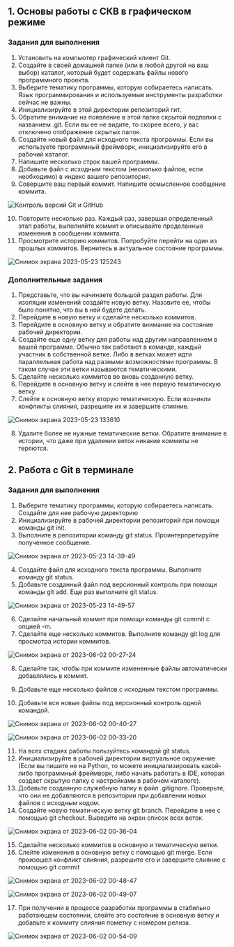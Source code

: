 ## 1. Основы работы с СКВ в графическом режиме


### Задания для выполнения



1. Установить на компьютер графический клиент Git.
2. Создайте в своей домашней папке (или в любой другой на ваш выбор) каталог,
который будет содержать файлы нового программного проекта.
3. Выберите тематику программы, которую собираетесь написать. Язык
программирования и используемые инструменты разработки сейчас не важны.
4. Инициализируйте в этой директории репозиторий гит.
5. Обратите внимание на появление в этой папке скрытой подпапки с названием
.git. Если вы ее не видите, то скорее всего, у вас отключено отображение
скрытых папок.
6. Создайте новый файл для исходного текста программы. Если вы используете
программный фреймворк, инициализируйте его в рабочий каталог.
7. Напишите несколько строк вашей программы.
8. Добавьте файл с исходным текстом (несколько файлов, если необходимо) в
индекс вашего репозитория.
9. Совершите ваш первый коммит. Напишите осмысленное сообщение коммита.

![Контроль версий Git и GitHub](https://github.com/aleksandrm7/pythonProject4/assets/80441149/4cfa4942-541f-418d-b7f4-d75f0f300ea5)

10. Повторите несколько раз. Каждый раз, завершая определенный этап работы,
выполняйте коммит и описывайте проделанные изменения в сообщении
коммита.
11. Просмотрите историю коммитов. Попробуйте перейти на один из прошлых
коммитов. Вернитесь в актуальное состояние программы.

![Снимок экрана 2023-05-23 125243](https://github.com/aleksandrm7/pythonProject4/assets/80441149/3ed56c8b-ab24-40bf-9829-5959aea25daa)


### Дополнительные задания



1. Представьте, что вы начинаете большой раздел работы. Для изоляции
изменений создайте новую ветку. Назовите ее, чтобы было понятно, что вы в
ней будете делать.
2. Перейдите в новую ветку и сделайте несколько коммитов.
3. Перейдите в основную ветку и обратите внимание на состояние рабочей
директории.
4. Создайте еще одну ветку для работы над другим направлением в вашей
программе. Обычно так работают в команде, каждый участник в собственной
ветке. Либо в ветках может идти параллельная работа над разными
возможностями программы. В таком случае эти ветки называются
тематическими.
5. Сделайте несколько коммитов во вновь созданную ветку.
6. Перейдите в основную ветку и слейте в нее первую тематическую ветку.
7. Слейте в основную ветку вторую тематическую. Если возникли конфликты
слияния, разрешите их и завершите слияние.

![Снимок экрана 2023-05-23 133610](https://github.com/aleksandrm7/pythonProject4/assets/80441149/a85e3e9f-bd55-4ed7-abcd-3a656070eeb5)

8. Удалите более не нужные тематические ветки. Обратите внимание в истории,
что даже при удалении веток никакие коммиты не теряются.


## 2. Работа с Git в терминале


### Задания для выполнения



1. Выберите тематику программы, которую собираетесь написать. Создайте для
нее рабочую директорию
2. Инициализируйте в рабочей директории репозиторий при помощи команды git
init.
3. Выполните в репозитории команду git status. Проинтерпретируйте полученное
сообщение.

![Снимок экрана от 2023-05-23 14-39-49](https://github.com/aleksandrm7/pythonProject4/assets/80441149/46f09149-d0a4-4185-99c6-1a7bd0e22833)

4. Создайте файл для исходного текста программы. Выполните команду git status.
5. Добавьте созданный файл под версионный контроль при помощи команды git
add. Еще раз выполните git status.

![Снимок экрана от 2023-05-23 14-49-57](https://github.com/aleksandrm7/pythonProject4/assets/80441149/33d99703-0d54-4b8d-96e4-b0169ed7e135)

6. Сделайте начальный коммит при помощи команды git commit с опцией -m.
7. Сделайте еще несколько коммитов. Выполните команду git log для просмотра
истории коммитов.

![Снимок экрана от 2023-06-02 00-27-24](https://github.com/aleksandrm7/pythonProject4/assets/80441149/085cde5d-2100-4709-b829-8c4cd550f718)

8. Сделайте так, чтобы при коммите измененные файлы автоматически
добавлялись в коммит.
9. Добавьте еще несколько файлов с исходным текстом программы.

10. Добавьте все новые файлы под версионный контроль одной командой.

![Снимок экрана от 2023-06-02 00-40-27](https://github.com/aleksandrm7/pythonProject4/assets/80441149/8b6d09c0-b315-4057-b72a-42b1697156cf)

![Снимок экрана от 2023-06-02 00-33-20](https://github.com/aleksandrm7/pythonProject4/assets/80441149/aea2dd80-936c-430d-9c9f-71cc2ee0fc3f)

11. На всех стадиях работы пользуйтесь командой git status.
12. Инициализируйте в рабочей директории виртуальное окружение (Если вы
пишите не на Python, то можете инициализировать какой-либо программный
фреймворк, либо начать работать в IDE, которая создает скрытую папку с
настройками в рабочем каталоге).
13. Добавьте созданную служебную папку в файл .gitignore. Проверьте, что они не
добавляются в репозитории при добавлении новых файлов с исходным кодом.
14. Создайте новую тематическую ветку git branch. Перейдите в нее с помощью git
checkout. Выведите на экран список всех веток.

![Снимок экрана от 2023-06-02 00-36-04](https://github.com/aleksandrm7/pythonProject4/assets/80441149/3f6cff35-0e5b-49c4-9110-1dde3ca8e37b)

15. Сделайте несколько коммитов в основную и тематическую ветки.
16. Слейте изменения в основную ветку с помощью git merge. Если произошел
конфликт слияния, разрешите его и завершите слияние с помощью git commit

![Снимок экрана от 2023-06-02 00-48-47](https://github.com/aleksandrm7/pythonProject4/assets/80441149/a39ff707-57b0-4ea7-a219-4480de48ed79)

![Снимок экрана от 2023-06-02 00-49-07](https://github.com/aleksandrm7/pythonProject4/assets/80441149/ac84f374-f11f-4069-9755-1391187746d0)

17. При получении в процессе разработки программы в стабильно работающем
состоянии, слейте это состояние в основную ветку и добавьте к коммиту
слияния пометку с номером релиза.

![Снимок экрана от 2023-06-02 00-54-09](https://github.com/aleksandrm7/pythonProject4/assets/80441149/dd7342fe-3a5b-4b87-ad6e-6d46da24ecaa)

